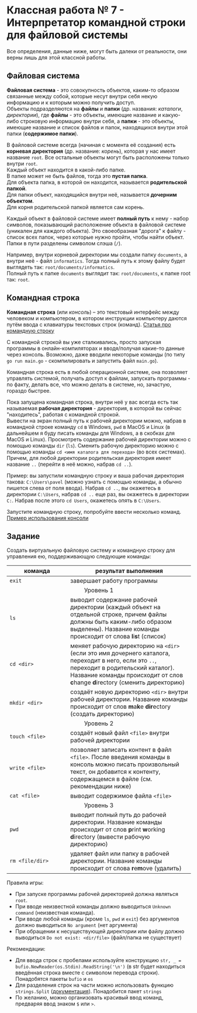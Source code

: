 # Классная работа № 7 - Интерпретатор командной строки для файловой системы
Все определения, данные ниже, могут быть далеки от реальности, они верны лишь для этой классной работы.

## Файловая система
**Файловая система** - это совокупность объектов, каким-то образом связанные между собой, которые несут внутри себя некую информацию и к которым можно получить доступ.<br>
Объекты подразделяются на **файлы** и **папки** (др. названия: _каталоги_, _директории_), где **файлы** - это объекты, имеющие название и какую-либо строковую информацию внутри себя, а **папки** - это объекты, имеющие название и список файлов и папок, находящихся внутри этой папки (**содержимое папки**).

В файловой системе всегда (начиная с момента её создания) есть **корневая директория** (др. название: _корень_), которая у нас имеет название `root`. Все остальные объекты могут быть расположены только внутри `root`.<br>
Каждый объект находится в какой-либо папке.<br>
В папке может не быть файлов, тогда это **пустая папка**.<br>
Для объекта папка, в которой он находится, называется **родительской папкой**.<br>
Для папки объект, находящийся внутри неё, называется **дочерним объектом**.<br>
Для корня родительской папкой является сам корень.

Каждый объект в файловой системе имеет **полный путь** к нему - набор символов, показывающий расположение объекта в файловой системе (уникален для каждого объекта). Это своеобразная "дорога" к файлу - список всех папок, через которые нужно пройти, чтобы найти объект. Папки в пути разделены символом слэша (`/`). 

Например, внутри корневой директории мы создали папку `documents`, а внутри неё - файл `informatics`. Тогда полный путь к этому файлу будет выглядеть так: `root/documents/informatics`.<br>
Полный путь к папке `documents` выглядит так: `root/documents`, к папке root так: `root`.

## Командная строка
**Командная строка** (или _консоль_) – это текстовый интерфейс между человеком и компьютером, в котором инструкции компьютеру даются путём ввода с клавиатуры текстовых строк (команд). [Статья про командную строку](https://thecode.media/bash/?ysclid=lpl50odhz130196447)

С командной строкой вы уже сталкивались, просто запуская программы в онлайн-компиляторах и вводя/получая какие-то данные через консоль. Возможно, даже вводили некоторые команды (по типу `go run main.go` - скомпилировать и запустить файл `main.go`).

Командная строка есть в любой операционной системе, она позволяет управлять системой, получать доступ к файлам, запускать программы - по факту, делать все, что можно делать в системе, но, зачастую, гораздо быстрее. 

Пока запущена командная строка, внутри неё у вас всегда есть так называемая **рабочая директория** - директория, в которой вы сейчас "находитесь", работая с командной строкой.<br>
Вывести на экран полный путь к рабочей директории можно, набрав в командной строке команду `cd` в Windows, `pwd` в MacOS и Linux (в дальнейшем я буду писать команды для Windows, а в скобках для MacOS и Linux). Просмотреть содержание рабочей директории можно с помощью команды `dir` (`ls`). Сменить рабочую директорию можно с помощью команды `cd <имя каталога для перехода>` (во всех системах). Причем, для любой директории родительская директория имеет название `..` (перейти в неё можно, набрав `cd ..`).

Пример: вы запустили командную строку и ваша рабочая директория такова: `C:\Users\pavel` (можно узнать с помощью команды, а обычно пишется слева от поля ввода). Набрав `cd ..`, вы окажетесь в директории `C:\Users`, набрав `cd ..` еще раз, вы окажетесь в директории `C:`. Набрав после этого `cd Users`, окажетесь опять в `C:\Users`.

Запустите командную строку, попробуйте ввести несколько команд. [Пример использования консоли](https://zanderle.gitbooks.io/tutorial/content/ru/intro_to_command_line/)

## Задание
Создать виртуальную файловую систему и командную строку для управления ею, поддерживающую следующие команды:
<table>
	<thead>
		<tr>
			<th width=150>команда</th>
			<th>результат выполнения</th>
		</tr>
	</thead>
	<tbody>
		<tr>
			<td><code>exit</code></td>
			<td>завершает работу программы</code></td>
		</tr>
		<tr>
			<td colspan=2 align=center>Уровень 1</td>
		</tr>
		<tr>
			<td><code>ls</code></td>
			<td>выводит содержание рабочей директории (каждый объект на отдельной строке, причем файлы должны быть каким-либо образом выделены). Название команды происходит от слова <b>l</b>i<b>s</b>t (список)</td>
		</tr>
		<tr>
			<td><code>cd &lt;dir&gt;</code></td>
			<td>меняет рабочую директорию на <code>&lt;dir&gt;</code> (если это имя дочернего каталога, переходит в него, если это <code>..</code>, переходит в родительский каталог). Название команды происходит от слов <b>c</b>hange <b>d</b>irectory (сменить директорию)</td>
		</tr>
		<tr>
			<td><code>mkdir &lt;dir&gt;</code></td>
			<td>создаёт новую директорию <code>&lt;dir&gt;</code> внутри рабочей директории. Название команды происходит от слов <b>m</b>a<b>k</b>e <b>dir</b>ectory (создать директорию)</td>
		</tr>
		<tr>
			<td colspan=2 align=center>Уровень 2</td>
		</tr>
		<tr>
			<td><code>touch &lt;file&gt;</code></td>
			<td>создаёт новый файл <code>&lt;file&gt;</code> внутри рабочей директории</td>
		</tr>
		<tr>
			<td><code>write &lt;file&gt;</code></td>
			<td>позволяет записать контент в файл <code>&lt;file&gt;</code>. После введения команды в консоль можно писать произвольный текст, он добавится к контенту, содержащемся в файле (см. рекомендации ниже)</td>
		</tr>
		<tr>
			<td><code>cat &lt;file&gt;</code></td>
			<td>выводит содержимое файла <code>&lt;file&gt;</code></td>
		</tr>
  		<tr>
			<td colspan=2 align=center>Уровень 3</td>
		</tr>
		<tr>
			<td><code>pwd</code></td>
			<td>выводит полный путь до рабочей директории. Название команды происходит от слов <b>p</b>rint <b>w</b>orking <b>d</b>irectory (вывести рабочую директорию)</td>
		</tr>
		<tr>
			<td><code>rm &lt;file/dir&gt;</code></td>
			<td>удаляет файл или папку в рабочей директории. Название команды происходит от слова <b>r</b>e<b>m</b>ove (удалить)</td>
		</tr>
	</tbody>
</table>


Правила игры:
- При запуске программы рабочей директорией должна являться `root`.<br>
- При вводе неизвестной команды должно выводиться `Unknown command` (неизвестная команда).
- При вводе любой команды (кроме `ls`, `pwd` и `exit`) без аргументов должно выводиться `No argument` (нет аргумента)
- При обращении к несуществующей директории или файлу должно выводиться `Do not exist: <dir/file>` (файл/папка не существует)

Рекомендации:
- Для ввода строк с пробелами используйте конструкцию `str, _ = bufio.NewReader(os.Stdin).ReadString('\n')` (в str будет находиться введённая строка вместе с символом перевода строки). Понадобятся пакеты `bufio` и `os`
- Для разделения строк на части можно использовать функцию `strings.Split` ([документация](https://pkg.go.dev/strings#Split)). Понадобится пакет `strings`
- По желанию, можно организовать красивый ввод команд, предваряя ввод знаком `$` или `>`.

